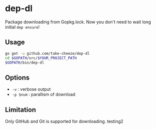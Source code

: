 # dep-dl
Package downloading from Gopkg.lock.
Now you don't need to wait long initial `dep ensure`!

## Usage
```bash
go get -u github.com/take-cheeze/dep-dl
cd $GOPATH/src/$YOUR_PROJECT_PATH
$GOPATH/bin/dep-dl
```

## Options
- `-v` : verbose output
- `-p $num` : parallism of download

## Limitation
Only GitHub and Git is supported for downloading.
testing2
